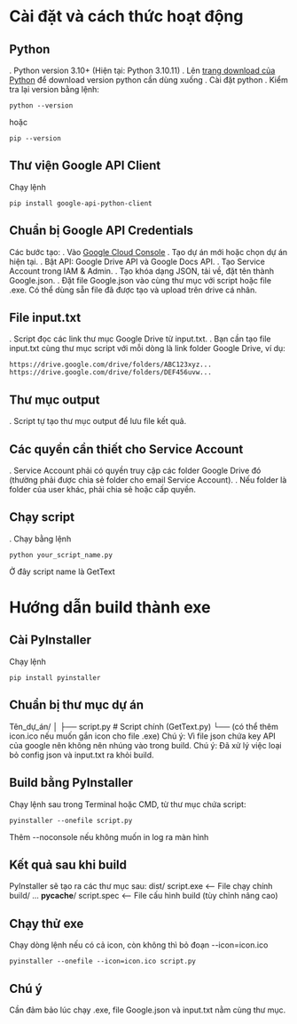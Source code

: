 # Cài đặt và cách thức hoạt động
## Python
. Python version 3.10+ (Hiện tại: Python 3.10.11) 
. Lên [trang download của Python](https://www.python.org/downloads/) để download version python cần dùng xuống 
. Cài đặt python 
. Kiểm tra lại version bằng lệnh: 

```
python --version
```
hoặc 
```
pip --version
``` 

## Thư viện Google API Client 
Chạy lệnh 
```
pip install google-api-python-client
``` 

## Chuẩn bị Google API Credentials
Các bước tạo: 
. Vào [Google Cloud Console](https://console.cloud.google.com/) 
. Tạo dự án mới hoặc chọn dự án hiện tại. 
. Bật API: Google Drive API và Google Docs API. 
. Tạo Service Account trong IAM & Admin. 
. Tạo khóa dạng JSON, tải về, đặt tên thành Google.json. 
. Đặt file Google.json vào cùng thư mục với script hoặc file .exe. 
Có thể dùng sẵn file đã được tạo và upload trên drive cá nhân. 

## File input.txt 
. Script đọc các link thư mục Google Drive từ input.txt. 
. Bạn cần tạo file input.txt cùng thư mục script với mỗi dòng là link folder Google Drive, ví dụ: 
```
https://drive.google.com/drive/folders/ABC123xyz...
https://drive.google.com/drive/folders/DEF456uvw...
``` 

## Thư mục output 
. Script tự tạo thư mục output để lưu file kết quả. 

## Các quyền cần thiết cho Service Account 
. Service Account phải có quyền truy cập các folder Google Drive đó (thường phải được chia sẻ folder cho email Service Account). 
. Nếu folder là folder của user khác, phải chia sẻ hoặc cấp quyền. 

## Chạy script 
. Chạy bằng lệnh 
```
python your_script_name.py
``` 
Ở đây script name là GetText 

# Hướng dẫn build thành exe 
## Cài PyInstaller 
Chạy lệnh 
```
pip install pyinstaller
``` 

## Chuẩn bị thư mục dự án 
Tên_dự_án/ 
│
├── script.py              # Script chính (GetText.py) 
└── (có thể thêm icon.ico nếu muốn gắn icon cho file .exe) 
Chú ý: Vì file json chứa key API của google nên không nên nhúng vào trong build. 
Chú ý: Đã xử lý việc loại bỏ config json và input.txt ra khỏi build. 

## Build bằng PyInstaller 
Chạy lệnh sau trong Terminal hoặc CMD, từ thư mục chứa script: 
```
pyinstaller --onefile script.py
``` 
Thêm --noconsole nếu không muốn in log ra màn hình 

## Kết quả sau khi build 
PyInstaller sẽ tạo ra các thư mục sau: 
dist/ 
    script.exe        <-- File chạy chính 
build/ 
    ... 
__pycache__/ 
script.spec           <-- File cấu hình build (tùy chỉnh nâng cao) 

## Chạy thử exe 
Chạy dòng lệnh nếu có cả icon, còn không thì bỏ đoạn --icon=icon.ico 
```
pyinstaller --onefile --icon=icon.ico script.py
``` 
## Chú ý 
Cần đảm bảo lúc chạy .exe, file Google.json và input.txt nằm cùng thư mục. 